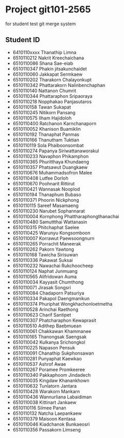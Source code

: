 # Project git101-2565

for student test git merge system

## Student ID
* 6410110xxxx Thanathip Limna
* 6510110212  Nakrit Kreechaichana
* 6510110086 Shana Sae-eiab
* 6510110347 Phakin jitsakunchaidet
* 6510110060 Jakkapat Sermkaew
* 6510110202 Tharakorn Chalayonkupt
* 6510110342 Phattarakorn Nalinbenchaphan
* 6510110140 Nattanon Chumrit
* 6510110344 Phattaraphon Sripaoraya
* 6510110218 Nopphakao Panjasutaros
* 6510110158 Tawan Sukapat
* 6510110245 Nitikorn Pansang
* 6510110575 Ilham Hajidoloh
* 6510110400 Ratchanon Karnchanaporn
* 6510110052 Khanison Buamiklin
* 6510110192 Thanaphat Panmas
* 6510110166 Thanutham Tuktian
* 6510110119 Sola Phaiboonsombat
* 6510110274 Papanya Siriwattanaworakul
* 6510110233 Navaphon Phikamphon
* 6510110365 Phuritthaya Khundaeng
* 6510110357 Phatsawut Duangkaew
* 6510110676 Muhammadsofron Malee
* 6510110408 Lutfee Dorloh
* 6510110670 Poohnarit Rittirut
* 6510110421 Wannasak Nooplod
* 6510110194 Thanaphum Bubaso
* 6510110371 Phoorin Nickphong
* 6510110115 Sareef Masamaeng
* 6510110230 Narubet Sophannarat
* 6510110004 Kornphong Phattharaphongthanachai
* 6510110480 Samuttthai Wattanasin
* 6510110315 Phitchaphat Saelee
* 6510110425 Warunyu Kongsomboon
* 6510110007 Korrawut Paewsoongnurn
* 6510110265 Porrachit Maneerak
* 6510110262 Pakorn Yawtong
* 6510110168 Tawicha Sirisuwan
* 6510110336 Pakawat Suksai
* 6510110232 Nawachai Rukchoocheep
* 6510110124 Naphat Junmuang
* 6510110565 Alifridowan Auma
* 6510110034 Kayyasit Chumthong
* 6510110071 Jirasak Songsri
* 6510110084 Chadaporn Patsuriya
* 6510110334 Pakapol Daengmanikun
* 6510110374 Phuriphat Wongkhachonloetmetha
* 6510110528 Arinchai Raethong
* 6510110623 Charif Santipet
* 6510110307 Phatcharaphon Kewaprasit
* 6510110510 Adithep Baebmuean
* 6510110061 Chakkawan Khammanee
* 6510110165 Thanongsak Saengsak
* 6510110042 Kulkanya Srichongkol
* 6510110225 Napason Pensuk
* 6510110091 Chanathip Sukphonsawan
* 6510110281 Punyaphat Kaewkao
* 6510110537 Ashrof Awae
* 6510110267 Poramee Promkeeree
* 6510110340 Pakkaphoom Jindadech
* 6510110035 Kingdaw Khanankhown 
* 6510110632 Tunlatorn Jantara
* 6510110428 Warakorn Mankarn
* 6510110436 Wannurliana Labaidiman
* 6510110038 Kittinart Jankaew
* 6510110116 Silmee Panan
* 6510110132 Natcha Laepankaew
* 6510110379 Maisoon Kentasa
* 6510110046 Kiadchanok Bunkaeosri
* 6510110356 Passakorn Limseng